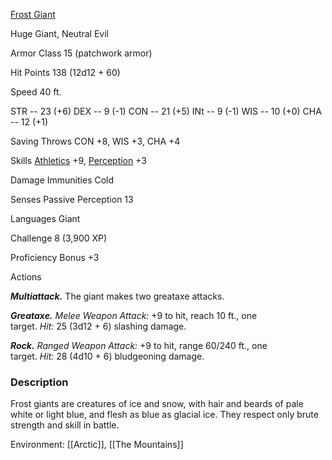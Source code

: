 [Frost Giant](https://www.dndbeyond.com/monsters/16867-frost-giant)

Huge Giant, Neutral Evil

Armor Class 15 (patchwork armor)

Hit Points 138 (12d12 + 60)

Speed 40 ft.

STR -- 23 (+6)
DEX -- 9 (-1)
CON -- 21 (+5)
INt -- 9 (-1)
WIS -- 10 (+0)
CHA -- 12 (+1)

Saving Throws CON +8, WIS +3, CHA +4

Skills [Athletics](https://www.dndbeyond.com/compendium/rules/basic-rules/using-ability-scores#Athletics) +9, [Perception](https://www.dndbeyond.com/compendium/rules/basic-rules/using-ability-scores#Perception) +3

Damage Immunities Cold

Senses Passive Perception 13

Languages Giant

Challenge 8 (3,900 XP)

Proficiency Bonus +3

Actions

_**Multiattack.**_ The giant makes two greataxe attacks.

_**Greataxe.** Melee Weapon Attack:_ +9 to hit, reach 10 ft., one target. _Hit:_ 25 (3d12 + 6) slashing damage.

_**Rock.** Ranged Weapon Attack:_ +9 to hit, range 60/240 ft., one target. _Hit:_ 28 (4d10 + 6) bludgeoning damage.

### Description

Frost giants are creatures of ice and snow, with hair and beards of pale white or light blue, and flesh as blue as glacial ice. They respect only brute strength and skill in battle.

Environment: [[Arctic]], [[The Mountains]]